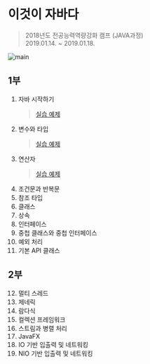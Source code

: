 # 이것이 자바다

> 2018년도 전공능력역량강화 캠프 (JAVA과정)  
> 2019.01.14. ~ 2019.01.18.

![main](http://www.hanbit.co.kr/data/books/B1460673937_l.jpg)

## 1부
1. 자바 시작하기
   > [실습 예제](https://github.com/KakaoFriends/ThisIsJava/tree/master/chap01/src)
2. 변수와 타입
   > [실습 예제](https://github.com/KakaoFriends/ThisIsJava/tree/master/chap02/src)
3. 연산자
   > [실습 예제](https://github.com/KakaoFriends/ThisIsJava/tree/master/chap03/src)
4. 조건문과 반복문
5. 참조 타입
6. 클래스
7. 상속
8. 인터페이스
9. 중첩 클래스와 중첩 인터페이스
10. 예외 처리
11. 기본 API 클래스

## 2부
12. 멀티 스레드
13. 제네릭
14. 람다식
15. 컬렉션 프레임워크
16. 스트림과 병렬 처리
17. JavaFX
18. IO 기반 입출력 및 네트워킹
19. NIO 기반 입출력 및 네트워킹
